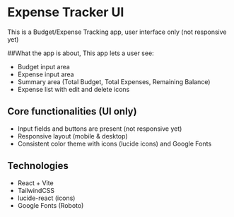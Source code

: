 # Expense Tracker UI
This is a Budget/Expense Tracking app, user interface only (not responsive yet)

##What the app is about, This app lets a user see:
- Budget input area
- Expense input area
- Summary area (Total Budget, Total Expenses, Remaining Balance)
- Expense list with edit and delete icons

## Core functionalities (UI only)
- Input fields and buttons are present (not responsive yet)
- Responsive layout (mobile & desktop)
- Consistent color theme with icons (lucide icons) and Google Fonts

## Technologies
- React + Vite
- TailwindCSS
- lucide-react (icons)
- Google Fonts (Roboto)
